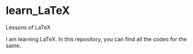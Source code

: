# learn_LaTeX
Lessons of LaTeX

I am learning LaTeX. In this repository, you can find all the codes for the same. 
